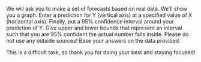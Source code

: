 We will ask you to make a set of forecasts based on real data. We’ll show you a graph. Enter a prediction for Y (vertical axis) at a specified value of X (horizontal axis).  Finally, put a 95% confidence interval around your prediction of Y. Give upper and lower bounds that represent an interval such that you are 95% confident the actual number falls inside. Please do not use any outside sources! Base your answers on the data provided. 

This is a difficult task, so thank you for doing your best and staying focused!